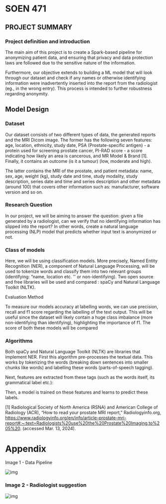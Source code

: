 # SOEN 471

## PROJECT SUMMARY

### Project definition and introduction

The main aim of this project is to create a Spark-based pipeline for anonymizing patient data, and ensuring that privacy and data protection laws are followed due to the sensitive nature of the information.

Furthermore, our objective extends to building a ML model that will look through our dataset and check if any names or otherwise identifying information were inadvertently inserted into the report from the radiologist (eg., in the wrong entry). This process is intended to further robustness regarding anonymity.

## Model Design

### Dataset

Our dataset consists of two different types of data, the generated reports and the MRI Dicom image. The former has the following seven features: age, location, ethnicity, study date, PSA (Prostate-specific antigen) - a protein used for screening prostate cancer, PI-RAD score - a score indicating how likely an area is cancerous, and MR Model & Brand [1]. Finally, it contains an outcome (is it a tumour) (low, moderate and high). 

The latter contains the MRI of the prostate, and patient metadata: name, sex, age, weight (kg), study date and time, study modality, study description, series date and time and series description and other metadata (around 100) that covers other information such as: manufacturer, software version and so on.

### Research Question

In our project, we will be aiming to answer the question: given a file generated by a radiologist, can we verify that no identifying information has slipped into the report? In other words, create a natural language processing (NLP) model that predicts whether input text is anonymized or not.

### Class of models

Here, we will be using classification models. More precisely, Named Entity Recognition (NER), a component of Natural Language Processing, will be used to tokenize words and classify them into two relevant groups (identifying: “name, location etc. '' or non-identifying). Two open source and free libraries will be used and compared : spaCy and Natural Language Toolkit (NLTK).

Evaluation Method

To measure our models accuracy at labelling words, we can use precision, recall and f1 score regarding the labelling of the text output. This will be useful since the dataset will likely contain a huge class imbalance (more non-identifying than identifying), highlighting the importance of f1. The score of both these models will be compared

### Algorithms

Both spaCy and Natural Language Toolkit (NLTK) are libraries that implement NER. First this algorithm pre-processes the textual data. This works by tokenizing the words (breaking down sentences into smaller chunks like words) and labelling these words (parts-of-speech tagging). 

Next, features are extracted from these tags (such as the words itself, its grammatical label etc.): 

Then, a model is trained on these features and learns to predict these labels.

[1] Radiological Society of North America (RSNA) and American College of Radiology (ACR), “How to read your prostate MRI report,” Radiologyinfo.org, https://www.radiologyinfo.org/en/info/article-prostate-mri-report#:~:text=Radiologists%20use%20the%20Prostate%20Imaging,to%205%20. (accessed Mar. 13, 2024).

# 

# Appendix

Image 1 - Data Pipeline

![img](https://lh7-us.googleusercontent.com/kzRFjtqYs8MaoMNBb0tlCKc-qUuYeySLdrC16GsItXD-7woPez3o7xMHESsCtHIFLe8j8gZ_Yu-82VPoUzL8jiZyp6GyLH3AYZzhWCUUf8YNEWxt-j8bP5cvuRJAfkEicV2RcEwD6WIH0r4RXOfzVAs)

### Image 2 - Radiologist suggestion

![img](https://lh7-us.googleusercontent.com/ZT62uJj-jk07CfI76BA2toqRsMMx95BAWUYJgHd_NvpI5IUGw9Cp00hnN_i-GIzTfQo5J2noi8Nkzbn4epaLCKn25UW3_MktcTk72GUW59JmdLN90lyUro27NuuXgB7qfnETfhT8cWnMbuQ-Kqdy7Qo)
